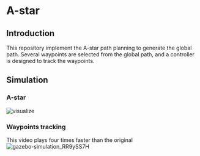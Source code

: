 # A-star
## Introduction
This repository implement the A-star path planning to generate the global path. Several waypoints are selected from the global path, and a controller is designed to track the waypoints.

## Simulation

### A-star
![visualize](https://user-images.githubusercontent.com/55338365/222626167-d0914704-d91d-45bb-9be8-e1c32c3b00cc.gif)

### Waypoints tracking
This video plays four times faster than the original
![gazebo-simulation_RR9ySS7H](https://user-images.githubusercontent.com/55338365/222626695-407b1262-d52e-4a6b-ab4e-5c674764025a.gif)

